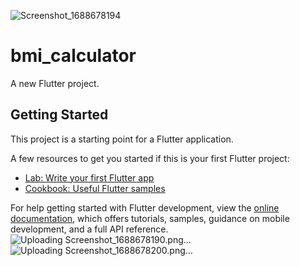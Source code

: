 ![Screenshot_1688678194](https://github.com/KarimAbdelaziz96/flutter-bmi-app/assets/123884612/a5071a40-17a7-4002-b832-94d4079d56e4)
# bmi_calculator

A new Flutter project.

## Getting Started

This project is a starting point for a Flutter application.

A few resources to get you started if this is your first Flutter project:

- [Lab: Write your first Flutter app](https://docs.flutter.dev/get-started/codelab)
- [Cookbook: Useful Flutter samples](https://docs.flutter.dev/cookbook)

For help getting started with Flutter development, view the
[online documentation](https://docs.flutter.dev/), which offers tutorials,
samples, guidance on mobile development, and a full API reference.
![Uploading Screenshot_1688678190.png…]()
![Uploading Screenshot_1688678200.png…]()
